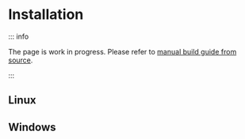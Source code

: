 # Installation

::: info

The page is work in progress. Please refer to [manual build guide from source](./build-from-source.md).

:::

## Linux

## Windows
